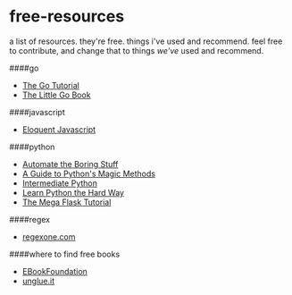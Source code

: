 # free-resources

a list of resources. they're free. things i've used and recommend. feel free to contribute, and change that to things _we've_ used and recommend.

####go
- [The Go Tutorial](https://tour.golang.org/welcome/1)
- [The Little Go Book](https://www.openmymind.net/The-Little-Go-Book/)

####javascript
- [Eloquent Javascript](https://unglue.it/work/141410/)

####python
- [Automate the Boring Stuff](https://automatetheboringstuff.com/)
- [A Guide to Python's Magic Methods](https://unglue.it/work/152114/)
- [Intermediate Python](https://unglue.it/work/147345/)
- [Learn Python the Hard Way](https://learnpythonthehardway.org/python3/)
- [The Mega Flask Tutorial](https://blog.miguelgrinberg.com/post/the-flask-mega-tutorial-part-i-hello-world)

####regex
- [regexone.com](https://regexone.com/)

####where to find free books
- [EBookFoundation](https://github.com/EbookFoundation/free-programming-books)
- [unglue.it](https://unglue.it/)
